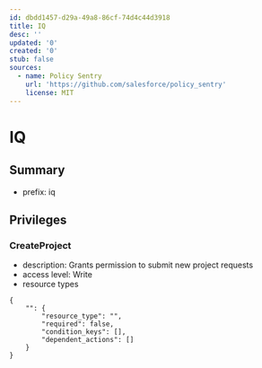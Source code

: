 ```yaml
---
id: dbdd1457-d29a-49a8-86cf-74d4c44d3918
title: IQ
desc: ''
updated: '0'
created: '0'
stub: false
sources:
  - name: Policy Sentry
    url: 'https://github.com/salesforce/policy_sentry'
    license: MIT
---
```

# IQ
## Summary
- prefix: iq
## Privileges
### CreateProject
- description: Grants permission to submit new project requests
- access level: Write
- resource types
```
{
    "": {
        "resource_type": "",
        "required": false,
        "condition_keys": [],
        "dependent_actions": []
    }
}
```

